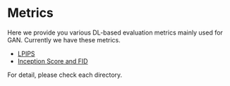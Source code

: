 # Metrics

Here we provide you various DL-based evaluation metrics mainly used for GAN. 
Currently we have these metrics.

* [LPIPS](lpips/README.md)
* [Inception Score and FID](gan_eval/README.md)

For detail, please check each directory.
